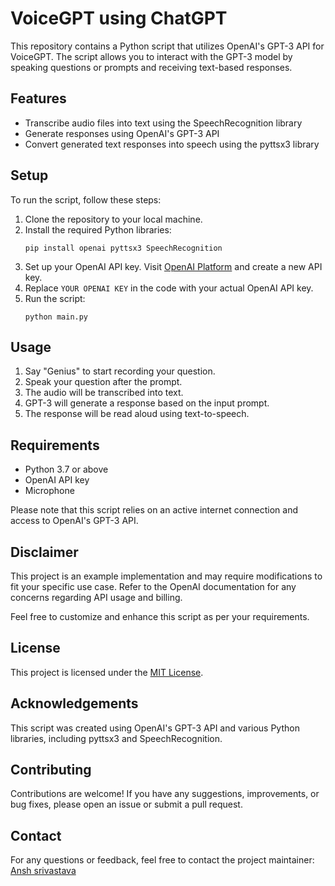# VoiceGPT using ChatGPT

This repository contains a Python script that utilizes OpenAI's GPT-3 API for VoiceGPT. The script allows you to interact with the GPT-3 model by speaking questions or prompts and receiving text-based responses.

## Features

- Transcribe audio files into text using the SpeechRecognition library
- Generate responses using OpenAI's GPT-3 API
- Convert generated text responses into speech using the pyttsx3 library

## Setup

To run the script, follow these steps:

1. Clone the repository to your local machine.
2. Install the required Python libraries:
   ```
   pip install openai pyttsx3 SpeechRecognition
   ```
3. Set up your OpenAI API key. Visit [OpenAI Platform](https://platform.openai.com) and create a new API key.
4. Replace `YOUR OPENAI KEY` in the code with your actual OpenAI API key.
5. Run the script:
   ```
   python main.py
   ```

## Usage

1. Say "Genius" to start recording your question.
2. Speak your question after the prompt.
3. The audio will be transcribed into text.
4. GPT-3 will generate a response based on the input prompt.
5. The response will be read aloud using text-to-speech.

## Requirements

- Python 3.7 or above
- OpenAI API key
- Microphone

Please note that this script relies on an active internet connection and access to OpenAI's GPT-3 API.

## Disclaimer

This project is an example implementation and may require modifications to fit your specific use case. Refer to the OpenAI documentation for any concerns regarding API usage and billing.

Feel free to customize and enhance this script as per your requirements.

## License

This project is licensed under the [MIT License](LICENSE).

## Acknowledgements

This script was created using OpenAI's GPT-3 API and various Python libraries, including pyttsx3 and SpeechRecognition.

## Contributing

Contributions are welcome! If you have any suggestions, improvements, or bug fixes, please open an issue or submit a pull request.

## Contact

For any questions or feedback, feel free to contact the project maintainer: [Ansh srivastava](mailto:ansh.srivastava0987@gmail.com)
